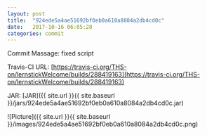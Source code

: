 ```yaml
---
layout: post
title:  "924ede5a4ae51692bf0eb0a610a8084a2db4cd0c"
date:   2017-10-16 06:05:28
categories: commit
---
```


Commit Massage: fixed script  

Travis-CI URL: [https://travis-ci.org/THS-on/lernstickWelcome/builds/288419163](https://travis-ci.org/THS-on/lernstickWelcome/builds/288419163)

JAR: [JAR]({{ site.url }}{{ site.baseurl }}/jars/924ede5a4ae51692bf0eb0a610a8084a2db4cd0c.jar)

![Picture]({{ site.url }}{{ site.baseurl }}/images/924ede5a4ae51692bf0eb0a610a8084a2db4cd0c.png)

